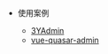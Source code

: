 * 使用案例

  * [3YAdmin](https://github.com/wjkang/3YAdmin)
  * [vue-quasar-admin](https://github.com/wjkang/vue-quasar-admin)
